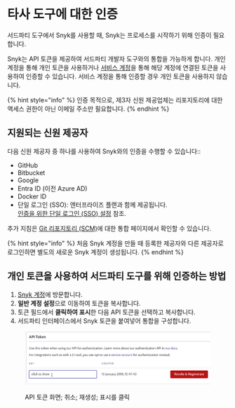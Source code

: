 # 타사 도구에 대한 인증

서드파티 도구에서 Snyk를 사용할 때, Snyk는 프로세스를 시작하기 위해 인증이 필요합니다.

Snyk는 API 토큰을 제공하여 서드파티 개발자 도구와의 통합을 가능하게 합니다. 개인 계정을 통해 개인 토큰을 사용하거나 [서비스 계정](service-accounts/)을 통해 해당 계정에 연결된 토큰을 사용하여 인증할 수 있습니다. 서비스 계정을 통해 인증할 경우 개인 토큰을 사용하지 않습니다.

{% hint style="info" %}
인증 목적으로, 제3자 신원 제공업체는 리포지토리에 대한 액세스 권한이 아닌 이메일 주소만 필요합니다.
{% endhint %}

## 지원되는 신원 제공자

다음 신원 제공자 중 하나를 사용하여 Snyk와의 인증을 수행할 수 있습니다::

* GitHub
* Bitbucket
* Google
* Entra ID (이전 Azure AD)
* Docker ID
* 단일 로그인 (SSO): 엔터프라이즈 플랜과 함께 제공됩니다.\
  [인증을 위한 단일 로그인 (SSO) 설정](single-sign-on-sso-for-authentication-to-snyk/) 참조.

추가 지침은 [Git 리포지토리 (SCM)](../scm-ide-and-ci-cd-integrations/snyk-scm-integrations/)에 대한 통합 페이지에서 확인할 수 있습니다.

{% hint style="info" %}
처음 Snyk 계정을 만들 때 등록한 제공자와 다른 제공자로 로그인하면 별도의 새로운 Snyk 계정이 생성됩니다.
{% endhint %}

## 개인 토큰을 사용하여 서드파티 도구를 위해 인증하는 방법

1. [Snyk 계정](https://app.snyk.io/account)에 방문합니다.
2. **일반 계정 설정**으로 이동하여 토큰을 복사합니다.
3. 토큰 필드에서 **클릭하여 표시**한 다음 API 토큰을 선택하고 복사합니다.
4. 서드파티 인터페이스에서 Snyk 토큰을 붙여넣어 통합을 구성합니다.

<figure><img src="../.gitbook/assets/uuid-8d94edf8-b42b-e5b3-ada1-e157d18ff884-en (1) (1) (1) (1) (1) (1) (1) (1) (1) (1) (1) (1) (1) (1) (3) (16).png" alt="API token 화면; 취소; 재생성; 표시를 클릭"><figcaption><p>API 토큰 화면; 취소; 재생성; 표시를 클릭</p></figcaption></figure>
